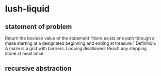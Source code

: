 # lush-liquid
## statement of problem
Return the boolean value of the statement “there exists one path through a maze starting at a designated beginning and ending at treasure.”
Definition: A maze is a grid with barriers.
Looping disallowed: Reach any stepping stone at most once.
## recursive abstraction
